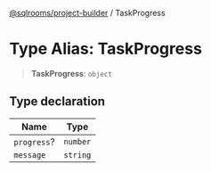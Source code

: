 [@sqlrooms/project-builder](../index.md) / TaskProgress

# Type Alias: TaskProgress

> **TaskProgress**: `object`

## Type declaration

| Name | Type |
| ------ | ------ |
| <a id="progress"></a> `progress`? | `number` |
| <a id="message"></a> `message` | `string` |
